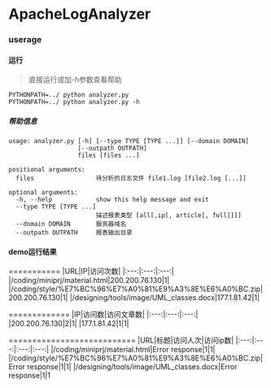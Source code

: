 # ApacheLogAnalyzer

### userage
#### 运行
> 直接运行或加-h参数查看帮助
```
PYTHONPATH=../ python analyzer.py
PYTHONPATH=../ python analyzer.py -h
```

##### 帮助信息
```
usage: analyzer.py [-h] [--type TYPE [TYPE ...]] [--domain DOMAIN]
                   [--outpath OUTPATH]
                   files [files ...]

positional arguments:
  files                 待分析的日志文件 file1.log [file2.log [...]]

optional arguments:
  -h, --help            show this help message and exit
  --type TYPE [TYPE ...]
                        描述报表类型 [all[,ip[, article[, full]]]]
  --domain DOMAIN       服务器域名
  --outpath OUTPATH     报表输出目录
```

#### demo运行结果
===========
|URL|IP|访问次数|
|:---:|:---:|:---:|
|/coding/miniprj/material.html|200.200.76.130|1|
|/coding/style/%E7%BC%96%E7%A0%81%E9%A3%8E%E6%A0%BC.zip|200.200.76.130|1|
|/designing/tools/image/UML_classes.docx|177.1.81.42|1|

=============
|IP|访问数|访问文章数|
|:---:|:---:|:---:|
|200.200.76.130|2|1|
|177.1.81.42|1|1|

===========================
|URL|标题|访问人次|访问ip数|
|:---:|:---:|:---:|:---:|
|/coding/miniprj/material.html|Error response|1|1|
|/coding/style/%E7%BC%96%E7%A0%81%E9%A3%8E%E6%A0%BC.zip|Error response|1|1|
|/designing/tools/image/UML_classes.docx|Error response|1|1
